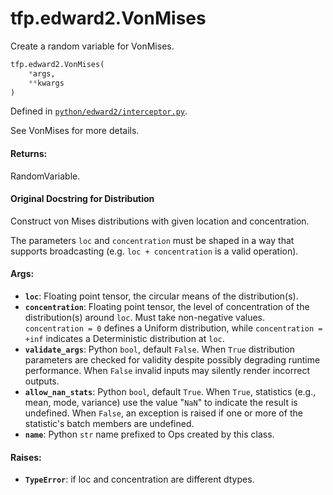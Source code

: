 <div itemscope itemtype="http://developers.google.com/ReferenceObject">
<meta itemprop="name" content="tfp.edward2.VonMises" />
<meta itemprop="path" content="Stable" />
</div>

# tfp.edward2.VonMises

Create a random variable for VonMises.

``` python
tfp.edward2.VonMises(
    *args,
    **kwargs
)
```



Defined in [`python/edward2/interceptor.py`](https://github.com/tensorflow/probability/tree/master/tensorflow_probability/python/edward2/interceptor.py).

<!-- Placeholder for "Used in" -->

See VonMises for more details.

#### Returns:

  RandomVariable.

#### Original Docstring for Distribution

Construct von Mises distributions with given location and concentration.

The parameters `loc` and `concentration` must be shaped in a way that
supports broadcasting (e.g. `loc + concentration` is a valid operation).


#### Args:

* <b>`loc`</b>: Floating point tensor, the circular means of the distribution(s).
* <b>`concentration`</b>: Floating point tensor, the level of concentration of the
  distribution(s) around `loc`. Must take non-negative values.
  `concentration = 0` defines a Uniform distribution, while
  `concentration = +inf` indicates a Deterministic distribution at `loc`.
* <b>`validate_args`</b>: Python `bool`, default `False`. When `True` distribution
  parameters are checked for validity despite possibly degrading runtime
  performance. When `False` invalid inputs may silently render incorrect
  outputs.
* <b>`allow_nan_stats`</b>: Python `bool`, default `True`. When `True`, statistics
  (e.g., mean, mode, variance) use the value "`NaN`" to indicate the
  result is undefined. When `False`, an exception is raised if one or more
  of the statistic's batch members are undefined.
* <b>`name`</b>: Python `str` name prefixed to Ops created by this class.


#### Raises:

* <b>`TypeError`</b>: if loc and concentration are different dtypes.